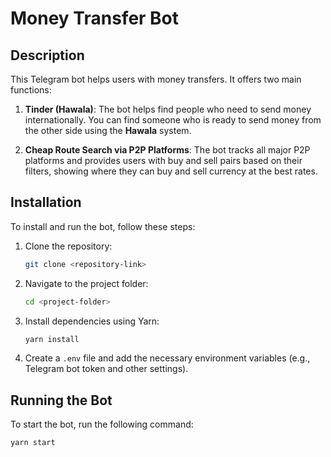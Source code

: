 # Money Transfer Bot

## Description

This Telegram bot helps users with money transfers. It offers two main functions:

1. **Tinder (Hawala)**: The bot helps find people who need to send money internationally. You can find someone who is ready to send money from the other side using the **Hawala** system.
   
2. **Cheap Route Search via P2P Platforms**: The bot tracks all major P2P platforms and provides users with buy and sell pairs based on their filters, showing where they can buy and sell currency at the best rates.

## Installation

To install and run the bot, follow these steps:

1. Clone the repository:

    ```bash
    git clone <repository-link>
    ```

2. Navigate to the project folder:

    ```bash
    cd <project-folder>
    ```

3. Install dependencies using Yarn:

    ```bash
    yarn install
    ```

4. Create a `.env` file and add the necessary environment variables (e.g., Telegram bot token and other settings).

## Running the Bot

To start the bot, run the following command:

```bash
yarn start
